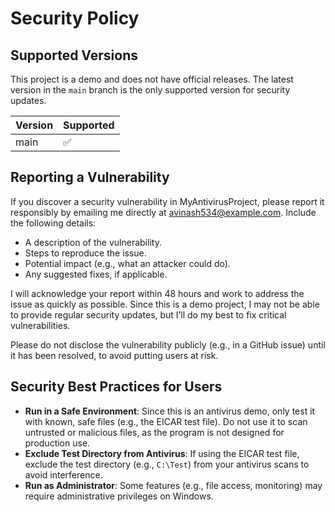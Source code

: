 # Security Policy

## Supported Versions

This project is a demo and does not have official releases. The latest version in the `main` branch is the only supported version for security updates.

| Version  | Supported          |
|----------|--------------------|
| main     | ✅                 |

## Reporting a Vulnerability

If you discover a security vulnerability in MyAntivirusProject, please report it responsibly by emailing me directly at avinash534@example.com. Include the following details:

- A description of the vulnerability.
- Steps to reproduce the issue.
- Potential impact (e.g., what an attacker could do).
- Any suggested fixes, if applicable.

I will acknowledge your report within 48 hours and work to address the issue as quickly as possible. Since this is a demo project, I may not be able to provide regular security updates, but I’ll do my best to fix critical vulnerabilities.

Please do not disclose the vulnerability publicly (e.g., in a GitHub issue) until it has been resolved, to avoid putting users at risk.

## Security Best Practices for Users

- **Run in a Safe Environment**: Since this is an antivirus demo, only test it with known, safe files (e.g., the EICAR test file). Do not use it to scan untrusted or malicious files, as the program is not designed for production use.
- **Exclude Test Directory from Antivirus**: If using the EICAR test file, exclude the test directory (e.g., `C:\Test`) from your antivirus scans to avoid interference.
- **Run as Administrator**: Some features (e.g., file access, monitoring) may require administrative privileges on Windows.

